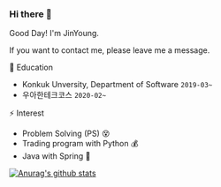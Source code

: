 ### Hi there 👋
Good Day! I'm JinYoung.

If you want to contact me, please leave me a message.


🏫 Education
- Konkuk Unversity, Department of Software  ``2019-03~``
- 우아한테크코스  ``2020-02~``


⚡ Interest
- Problem Solving (PS) 😵
- Trading program with Python 💰
- Java with Spring 🌱


<!--
**pjy1368/pjy1368** is a ✨ _special_ ✨ repository because its `README.md` (this file) appears on your GitHub profile.

Here are some ideas to get you started:

- 🔭 I’m currently working on ...
- 🌱 I’m currently learning ...
- 👯 I’m looking to collaborate on ...
- 🤔 I’m looking for help with ...
- 💬 Ask me about ...
- 📫 How to reach me: ...
- 😄 Pronouns: ...
- ⚡ Fun fact: ...
-->
[![Anurag's github stats](https://github-readme-stats.vercel.app/api?username=pjy1368&show_icons=true&theme=radical)](https://github.com/anuraghazra/github-readme-stats)
